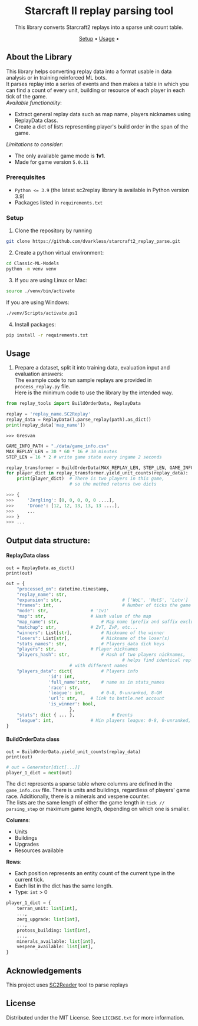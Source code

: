 <div align="center">

# Starcraft II replay parsing tool  

This library converts Starcraft2 replays into a sparse unit count table.

[Setup](#setup) •
[Usage](#usage) •
</div>

## About the Library
This library helps converting replay data into a format usable in data analysis 
or in training reinforced ML bots.  
It parses replay into a series of events and then makes a table in which you can 
find a count of every unit, building or resource of each player in each tick of 
the game.  
*Available functionality*:  

- Extract general replay data such as map name, players nicknames using ReplayData class.  
- Create a dict of lists representing player's build order in the span of the game.  

*Limitations to consider*:  

- The only available game mode is **1v1**.  
- Made for game version `5.0.11`

### Prerequisites
- `Python <= 3.9` (the latest sc2replay library is available in Python version 3.9)   
- Packages listed in `requirements.txt`

### Setup
1. Clone the repository by running

```sh
git clone https://github.com/dvarkless/starcraft2_replay_parse.git
```    
2. Create a python virtual environment:

```sh
cd Classic-ML-Models
python -m venv venv
```   
3. If you are using Linux or Mac:

```sh
source ./venv/bin/activate
```  
If you are using Windows:

```sh
./venv/Scripts/activate.ps1
```  
4. Install packages:

```sh
pip install -r requirements.txt
```

## Usage
1. Prepare a dataset, split it into training data, evaluation input and evaluation answers:  
The example code to run sample replays are provided in `process_replay.py` file.  
Here is the minimum code to use the library by the intended way. 

```python
from replay_tools import BuildOrderData, ReplayData

replay = 'replay_name.SC2Replay'
replay_data = ReplayData().parse_replay(path).as_dict()
print(replay_data['map_name'])
```

```
>>> Gresvan
```

```python
GAME_INFO_PATH = "./data/game_info.csv"
MAX_REPLAY_LEN = 30 * 60 * 16 # 30 minutes
STEP_LEN = 16 * 2 # write game state every ingame 2 seconds

replay_transformer = BuildOrderData(MAX_REPLAY_LEN, STEP_LEN, GAME_INFO_PATH)
for player_dict in replay_transformer.yield_unit_counts(replay_data):
	print(player_dict)  # There is two players in this game, 
						# so the method returns two dicts
```

```python
>>> {
>>>		'Zergling': [0, 0, 0, 0, 0 ....],
>>>		'Drone': [12, 12, 13, 13, 13 ....],
>>>		...
>>> }
>>> ...
```

## Output data structure:
#### ReplayData class
`out = ReplayData.as_dict()`  
`print(out)`

```python
out = {
    "processed_on": datetime.timestamp,
    "replay_name": str,
    "expansion": str,                       # ['WoL', 'HotS', 'Lotv']
    "frames": int,                          # Number of ticks the game has
    "mode": str,			    # '1v1'
    "map": str,				    # Hash value of the map
    "map_name": str,			    # Map name (prefix and suffix excluded)
    "matchup": str,			    # ZvT, ZvP, etc...
    "winners": List[str],		    # Nickname of the winner
    "losers": List[str],		    # Nickname of the loser(s)
    "stats_names": str,			    # Players_data dick keys
    "players": str,			    # Player nicknames
    "players_hash": str,		    # Hash of two players nicknames,
                                            # helps find identical replays 
					    # with different names
    "players_data": dict{		    # Players info
				'id': int,
				'full_name':str,	# name as in stats_names
				'race': str,
				'league': int,		# 0-8, 0-unranked, 8-GM		
				'url': str,		# link to battle.net account
				'is_winner': bool,	
						},					
    "stats": dict { ... },	            # Events
    "league": int,			    # Min players league: 0-8, 0-unranked, 8-GM	
}

```
#### BuildOrderData class
`out = BuildOrderData.yield_unit_counts(replay_data)`  
`print(out)`

```python
# out = Generator[dict[...]]
player_1_dict = next(out)
```
The dict represents a sparse table where columns are defined in the `game_info.csv`
file. There is units and buildings, regardless of players' game race.
Additionally, there is a minerals and vespene counter.  
The lists are the same length of either the game length in `tick // parsing_step` 
or maximum game length, depending on which one is smaller.  

**Columns**:  

- Units  
- Buildings  
- Upgrades  
- Resources available  

**Rows**:  

- Each position represents an entity count of the current type in the current tick.  
- Each list in the dict has the same length.  
- Type: `int` > 0

```python
player_1_dict = {
	terran_unit: list[int],
	...,
	zerg_upgrade: list[int],
	...,
	protoss_building: list[int],
	...,
	minerals_available: list[int],
	vespene_available: list[int],
}
```
## Acknowledgements
This project uses [SC2Reader](https://github.com/ggtracker/sc2reader) tool to parse replays

## License

Distributed under the MIT License. See `LICENSE.txt` for more information.
